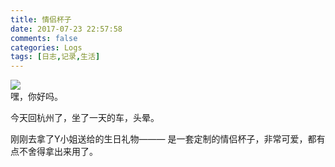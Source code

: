 ```yaml
---
title: 情侣杯子
date: 2017-07-23 22:57:58
comments: false
categories: Logs
tags: [日志,记录,生活]
---
```

![](http://wx3.sinaimg.cn/mw690/ad108d28gy1fhu5la37jxj22io1w07wh.jpg)  
嘿，你好吗。  

今天回杭州了，坐了一天的车，头晕。  

刚刚去拿了Y小姐送给的生日礼物——— 是一套定制的情侣杯子，非常可爱，都有点不舍得拿出来用了。